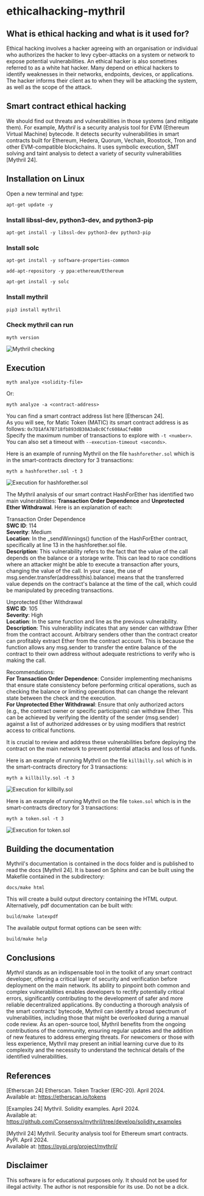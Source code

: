 # ethicalhacking-mythril

## What is ethical hacking and what is it used for?

Ethical hacking involves a hacker agreeing with an organisation or individual who authorizes the hacker to levy cyber-attacks on a system or network to expose potential vulnerabilities. An ethical hacker is also sometimes referred to as a white hat hacker. Many depend on ethical hackers to identify weaknesses in their networks, endpoints, devices, or applications. The hacker informs their client as to when they will be attacking the system, as well as the scope of the attack.

## Smart contract ethical hacking

We should find out threats and vulnerabilities in those systems (and mitigate them).
For example, *Mythril* is a security analysis tool for EVM (Ethereum Virtual Machine) bytecode. It detects security vulnerabilities in smart contracts built for Ethereum, Hedera, Quorum, Vechain, Roostock, Tron and other EVM-compatible blockchains. It uses symbolic execution, SMT solving and taint analysis to detect a variety of security vulnerabilities [Mythril 24].

## Installation on Linux

Open a new terminal and type:
```
apt-get update -y
```
### Install libssl-dev, python3-dev, and python3-pip
```
apt-get install -y libssl-dev python3-dev python3-pip
```
### Install solc
```
apt-get install -y software-properties-common
```
```
add-apt-repository -y ppa:ethereum/Ethereum
```
```
apt-get install -y solc
```
### Install mythril
```
pip3 install mythril
```
### Check mythril can run
```
myth version
```
![Mythril checking](images/myth_version.png)

## Execution

```
myth analyze <solidity-file>
```
Or:
```
myth analyze -a <contract-address>
```
You can find a smart contract address list here [Etherscan 24].  
As you will see, for Matic Token (MATIC) its smart contract address is as follows: `0x7D1AfA7B718fb893dB30A3aBc0Cfc608AaCfeBB0`  
Specify the maximum number of transactions to explore with `-t <number>`. You can also set a timeout with `--execution-timeout <seconds>`.  

Here is an example of running Mythril on the file `hashforether.sol` which is in the smart-contracts directory for 3 transactions:
```
myth a hashforether.sol -t 3
```
![Execution for hashforether.sol](images/execution_for_hashforether.png)

The Mythril analysis of our smart contract HashForEther has identified two main vulnerabilities: **Transaction Order Dependence** and **Unprotected Ether Withdrawal**. Here is an explanation of each:  

Transaction Order Dependence  
**SWC ID**: 114  
**Severity**: Medium  
**Location**: In the _sendWinnings() function of the HashForEther contract, specifically at line 13 in the hashforether.sol file.  
**Description**: This vulnerability refers to the fact that the value of the call depends on the balance or a storage write. This can lead to race conditions where an attacker might be able to execute a transaction after yours, changing the value of the call. In your case, the use of msg.sender.transfer(address(this).balance) means that the transferred value depends on the contract's balance at the time of the call, which could be manipulated by preceding transactions.  

Unprotected Ether Withdrawal  
**SWC ID**: 105  
**Severity**: High  
**Location**: In the same function and line as the previous vulnerability.  
**Description**: This vulnerability indicates that any sender can withdraw Ether from the contract account. Arbitrary senders other than the contract creator can profitably extract Ether from the contract account. This is because the function allows any msg.sender to transfer the entire balance of the contract to their own address without adequate restrictions to verify who is making the call.  

Recommendations:  
**For Transaction Order Dependence**: Consider implementing mechanisms that ensure state consistency before performing critical operations, such as checking the balance or limiting operations that can change the relevant state between the check and the execution.  
**For Unprotected Ether Withdrawal**: Ensure that only authorized actors (e.g., the contract owner or specific participants) can withdraw Ether. This can be achieved by verifying the identity of the sender (msg.sender) against a list of authorized addresses or by using modifiers that restrict access to critical functions.

It is crucial to review and address these vulnerabilities before deploying the contract on the main network to prevent potential attacks and loss of funds.

Here is an example of running Mythril on the file `killbilly.sol` which is in the smart-contracts directory for 3 transactions:
```
myth a killbilly.sol -t 3
```
![Execution for killbilly.sol](images/execution_for_killbilly.png)

Here is an example of running Mythril on the file `token.sol` which is in the smart-contracts directory for 3 transactions:
```
myth a token.sol -t 3
```
![Execution for token.sol](images/execution_for_token.png)

## Building the documentation

Mythril's documentation is contained in the docs folder and is published to read the docs [Mythril 24]. It is based on Sphinx and can be built using the Makefile contained in the subdirectory:
```
docs/make html
```
This will create a build output directory containing the HTML output. Alternatively, pdf documentation can be built with:
```
build/make latexpdf
```
The available output format options can be seen with:
```
build/make help
```

## Conclusions

*Mythril* stands as an indispensable tool in the toolkit of any smart contract developer, offering a critical layer of security and verification before deployment on the main network. Its ability to pinpoint both common and complex vulnerabilities enables developers to rectify potentially critical errors, significantly contributing to the development of safer and more reliable decentralized applications.
By conducting a thorough analysis of the smart contracts' bytecode, Mythril can identify a broad spectrum of vulnerabilities, including those that might be overlooked during a manual code review. As an open-source tool, Mythril benefits from the ongoing contributions of the community, ensuring regular updates and the addition of new features to address emerging threats.
For newcomers or those with less experience, Mythril may present an initial learning curve due to its complexity and the necessity to understand the technical details of the identified vulnerabilities.

## References

[Etherscan 24] Etherscan. Token Tracker (ERC-20). April 2024.  
Available at: https://etherscan.io/tokens

[Examples 24] Mythril. Solidity examples. April 2024.  
Available at: https://github.com/Consensys/mythril/tree/develop/solidity_examples

[Mythril 24] Mythril. Security analysis tool for Ethereum smart contracts. PyPI. April 2024.  
Available at: https://pypi.org/project/mythril/

## Disclaimer

This software is for educational purposes only. It should not be used for illegal activity. The author is not responsible for its use. Do not be a dick.
